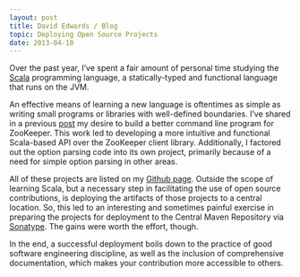 ```yaml
---
layout: post
title: David Edwards / Blog
topic: Deploying Open Source Projects
date: 2013-04-10
---
```

Over the past year, I’ve spent a fair amount of personal time studying the [Scala](http://www.scala-lang.org) programming language, a statically-typed and functional language that runs on the JVM.

An effective means of learning a new language is oftentimes as simple as writing small programs or libraries with well-defined boundaries. I’ve shared in a previous [post](http://davidedwards.io/2012/12/17/a-scala-api-and-cli-for-zookeeper.html) my desire to build a better command line program for ZooKeeper. This work led to developing a more intuitive and functional Scala-based API over the ZooKeeper client library. Additionally, I factored out the option parsing code into its own project, primarily because of a need for simple option parsing in other areas.

All of these projects are listed on my [Github page](https://github.com/davidledwards). Outside the scope of learning Scala, but a necessary step in facilitating the use of open source contributions, is deploying the artifacts of those projects to a central location. So, this led to an interesting and sometimes painful exercise in preparing the projects for deployment to the Central Maven Repository via [Sonatype](http://www.sonatype.org). The gains were worth the effort, though.

In the end, a successful deployment boils down to the practice of good software engineering discipline, as well as the inclusion of comprehensive documentation, which makes your contribution more accessible to others.
